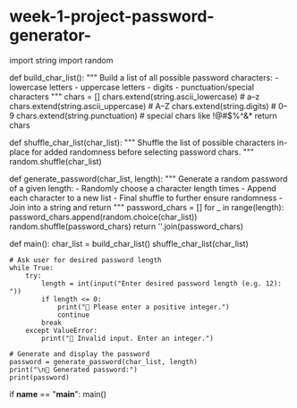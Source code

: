 # week-1-project-password-generator-
import string
import random

def build_char_list():
    """
    Build a list of all possible password characters:
    - lowercase letters
    - uppercase letters
    - digits
    - punctuation/special characters
    """
    chars = []
    chars.extend(string.ascii_lowercase)      # a–z
    chars.extend(string.ascii_uppercase)      # A–Z
    chars.extend(string.digits)               # 0–9
    chars.extend(string.punctuation)          # special chars like !@#$%^&*
    return chars

def shuffle_char_list(char_list):
    """
    Shuffle the list of possible characters in-place
    for added randomness before selecting password chars.
    """
    random.shuffle(char_list)

def generate_password(char_list, length):
    """
    Generate a random password of a given length:
    - Randomly choose a character length times
    - Append each character to a new list
    - Final shuffle to further ensure randomness
    - Join into a string and return
    """
    password_chars = []
    for _ in range(length):
        password_chars.append(random.choice(char_list))
    random.shuffle(password_chars)
    return ''.join(password_chars)

def main():
    char_list = build_char_list()
    shuffle_char_list(char_list)

    # Ask user for desired password length
    while True:
        try:
            length = int(input("Enter desired password length (e.g. 12): "))
            if length <= 0:
                print("🔴 Please enter a positive integer.")
                continue
            break
        except ValueError:
            print("🔴 Invalid input. Enter an integer.")

    # Generate and display the password
    password = generate_password(char_list, length)
    print("\n🔐 Generated password:")
    print(password)

if __name__ == "__main__":
    main()
